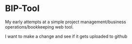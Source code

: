 # BIP-Tool
My early attempts at a simple project management/business operations/bookkeeping web tool.

I want to make a change and see if it gets uploaded to github 
